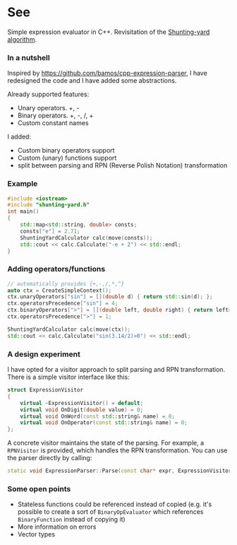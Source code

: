 See
=======

Simple expression evaluator in C++. Revisitation of the [Shunting-yard algorithm](http://en.wikipedia.org/wiki/Shunting-yard_algorithm).

### In a nutshell ###

Inspired by https://github.com/bamos/cpp-expression-parser, I have redesigned the code and I have added some abstractions.

Already supported features:
* Unary operators. +, -
* Binary operators. +, -, /, +
* Custom constant names

I added:
* Custom binary operators support
* Custom (unary) functions support
* split between parsing and RPN (Reverse Polish Notation) transformation

### Example ###

``` cpp
#include <iostream>
#include "shunting-yard.h"
int main() 
{
	std::map<std::string, double> consts;
	consts["e"] = 2.71;
 	ShuntingYardCalculator calc(move(consts));
  	std::cout << calc.Calculate("-e + 2") << std::endl;
}
```

### Adding operators/functions ###

``` cpp
// automatically provides {+,-,/,*,^}
auto ctx = CreateSimpleContext();
ctx.unaryOperators["sin"] = [](double d) { return std::sin(d); };
ctx.operatorsPrecedence["sin"] = 4;
ctx.binaryOperators[">"] = [](double left, double right) { return left>right ? 1.0 : 0.0; };
ctx.operatorsPrecedence[">"] = 1;

ShuntingYardCalculator calc(move(ctx));
std::cout << calc.Calculate("sin(3.14/2)>0") << std::endl;
```

### A design experiment ###

I have opted for a visitor approach to split parsing and RPN transformation. There is a simple visitor interface like this:

``` cpp
struct ExpressionVisitor
{
	virtual ~ExpressionVisitor() = default;
	virtual void OnDigit(double value) = 0;
	virtual void OnWord(const std::string& name) = 0;
	virtual void OnOperator(const std::string& name) = 0;
};
```

A concrete visitor maintains the state of the parsing. For example, a `RPNVisitor` is provided, which handles the RPN transformation. You can use the parser directly by calling:

``` cpp
static void ExpressionParser::Parse(const char* expr, ExpressionVisitor& visitor); 
```

### Some open points ###

* Stateless functions could be referenced instead of copied (e.g. it's possible to create a sort of `BinaryOpEvaluator` which references `BinaryFunction` instead of copying it)
* More information on errors
* Vector types
